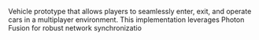 Vehicle prototype that allows players to seamlessly enter, exit, and operate cars in a multiplayer environment. This implementation leverages Photon Fusion for robust network synchronizatio
